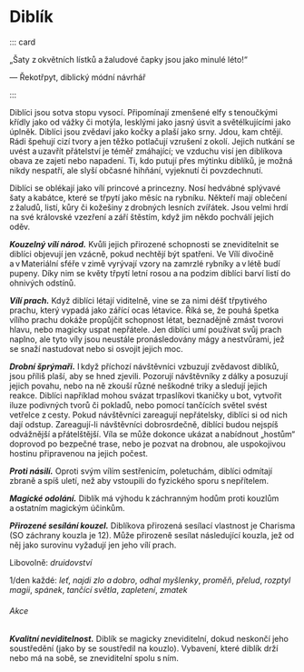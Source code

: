 # Diblík

::: card

„Šaty z okvětních lístků a žaludové čapky jsou jako minulé léto\!“
  
— Řekotřpyt, diblický módní návrhář

:::
  
Diblíci jsou sotva stopu vysocí. Připomínají zmenšené elfy s tenoučkými křídly jako od vážky či motýla, lesklými jako jasný úsvit a světélkujícími jako úplněk. Diblíci jsou zvědaví jako kočky a plaší jako srny. Jdou, kam chtějí. Rádi špehují cizí tvory a jen těžko potlačují vzrušení z okolí. Jejich nutkání se uvést a uzavřít přátelství je téměř zmáhající; ve vzduchu visí jen diblíkova obava ze zajetí nebo napadení. Ti, kdo putují přes mýtinku diblíků, je možná nikdy nespatří, ale slyší občasné hihňání, vyjeknutí či povzdechnutí.
  
Diblíci se oblékají jako vílí princové a princezny. Nosí hedvábné splývavé šaty a kabátce, které se třpytí jako měsíc na rybníku. Někteří mají oblečení z žaludů, listí, kůry či kožešiny z drobných lesních zvířátek. Jsou velmi hrdí na své královské vzezření a září štěstím, když jim někdo pochválí jejich oděv.
  
***Kouzelný vílí národ.*** Kvůli jejich přirozené schopnosti se zneviditelnit se diblíci objevují jen vzácně, pokud nechtějí být spatřeni. Ve Vílí divočině a v Materiální sféře v zimě vyrývají vzory na zamrzlé rybníky a v létě budí pupeny. Díky nim se květy třpytí letní rosou a na podzim diblíci barví listí do ohnivých odstínů.
  
***Vílí prach.*** Když diblíci létají viditelně, vine se za nimi déšť třpytivého prachu, který vypadá jako zářící ocas létavice. Říká se, že pouhá špetka vílího prachu dokáže propůjčit schopnost létat, beznadějně zmást tvorovi hlavu, nebo magicky uspat nepřátele. Jen diblíci umí používat svůj prach naplno, ale tyto víly jsou neustále pronásledovány mágy a nestvůrami, jež se snaží nastudovat nebo si osvojit jejich moc.
  
***Drobní šprýmaři.*** I když příchozí návštěvníci vzbuzují zvědavost diblíků, jsou příliš plaší, aby se hned zjevili. Pozorují návštěvníky z dálky a posuzují jejich povahu, nebo na ně zkouší různé neškodné triky a sledují jejich reakce. Diblíci například mohou svázat trpaslíkovi tkaničky u bot, vytvořit iluze podivných tvorů či pokladů, nebo pomocí tančících světel svést vetřelce z cesty. Pokud návštěvníci zareagují nepřátelsky, diblíci si od nich dají odstup. Zareagují-li návštěvníci dobrosrdečně, diblíci budou nejspíš odvážnější a přátelštější. Víla se může dokonce ukázat a nabídnout „hostům“ doprovod po bezpečné trase, nebo je pozvat na drobnou, ale uspokojivou hostinu připravenou na jejich počest.
  
***Proti násilí.*** Oproti svým vílím sestřenicím, poletuchám, diblíci odmítají zbraně a spíš uletí, než aby vstoupili do fyzického sporu s nepřítelem.

<Monster 
    title="Diblík"
    subtitle="Drobná víla, neutrální dobro"
    armor-class="15"
    hit-points="1 (1k4 – 1)"
    speed="2 sáhy, létání 6 sáhů"
    str="2 (-4)"
    dex="20 (+5)"
    con="8 (-1)"
    int="10 (+0)"
    wis="14 (+2)"
    cha="15 (+2)"
    skills="Nenápadnost +7, Vnímání +4"
    senses="pasivní Vnímání 14"
    languages="sylvánština"
    challenge="1/4 (50 ZK)"
    >
    
***Magické odolání.*** Diblík má výhodu k záchranným hodům proti kouzlům a ostatním magickým účinkům.
  
***Přirozené sesílání kouzel.*** Diblíkova přirozená sesílací vlastnost je Charisma (SO záchrany kouzla je 12). Může přirozeně sesílat následující kouzla, jež od něj jako surovinu vyžadují jen jeho vílí prach.
  
Libovolně: *druidovství*
  
1/den každé: *leť*, *najdi zlo a dobro*, *odhal myšlenky*, *proměň*, *přelud*, *rozptyl magii*, *spánek*, *tančící světla*, *zapletení*, *zmatek*
  
###### Akce
  
***Kvalitní neviditelnost.*** Diblík se magicky zneviditelní, dokud neskončí jeho soustředění (jako by se soustředil na kouzlo). Vybavení, které diblík drží nebo má na sobě, se zneviditelní spolu s ním.

</Monster>
